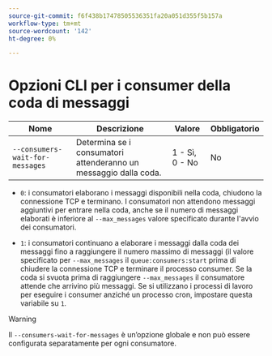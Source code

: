 ```yaml
---
source-git-commit: f6f438b17478505536351fa20a051d355f5b157a
workflow-type: tm+mt
source-wordcount: '142'
ht-degree: 0%

---
```

# Opzioni CLI per i consumer della coda di messaggi

| Nome | Descrizione | Valore | Obbligatorio |
|------|-------------|-------|----------|
| `--consumers-wait-for-messages` | Determina se i consumatori attenderanno un messaggio dalla coda. | 1 - Sì, 0 - No | No |

* `0`: i consumatori elaborano i messaggi disponibili nella coda, chiudono la connessione TCP e terminano. I consumatori non attendono messaggi aggiuntivi per entrare nella coda, anche se il numero di messaggi elaborati è inferiore al `--max_messages` valore specificato durante l&#39;avvio dei consumatori.

* `1`: i consumatori continuano a elaborare i messaggi dalla coda dei messaggi fino a raggiungere il numero massimo di messaggi (il valore specificato per `--max_messages` il `queue:consumers:start` prima di chiudere la connessione TCP e terminare il processo consumer. Se la coda si svuota prima di raggiungere `--max_messages` il consumatore attende che arrivino più messaggi. Se si utilizzano i processi di lavoro per eseguire i consumer anziché un processo cron, impostare questa variabile su `1`.

>[!WARNING]
>
>Il `--consumers-wait-for-messages` è un’opzione globale e non può essere configurata separatamente per ogni consumatore.

